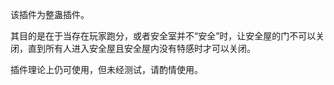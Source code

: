 <!--
 * @Author: 我是派蒙啊
 * @Last Modified by: 我是派蒙啊
 * @Create Date: 2024-01-25 14:42:41
 * @Last Modified time: 2024-01-25 15:49:41
 * @Github: https://github.com/Paimon-Kawaii
-->
该插件为整蛊插件。

其目的是在于当存在玩家跑分，或者安全室并不“安全”时，让安全屋的门不可以关闭，直到所有人进入安全屋且安全屋内没有特感时才可以关闭。

插件理论上仍可使用，但未经测试，请酌情使用。